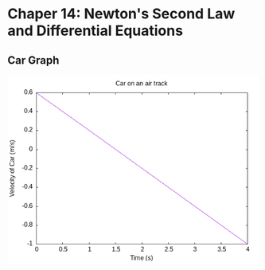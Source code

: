 # Chaper 14: Newton's Second Law and Differential Equations

## Car Graph

![Car velocity as a function of time in Example 14.1](./images/ch14_car_graph.png)

